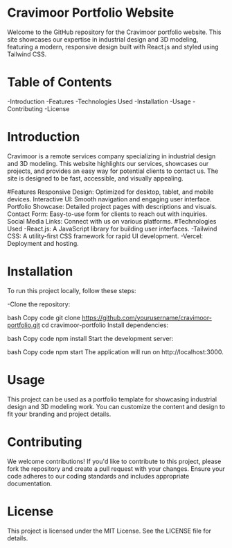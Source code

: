 # Cravimoor Portfolio Website

Welcome to the GitHub repository for the Cravimoor portfolio website. This site showcases our expertise in industrial design and 3D modeling, featuring a modern, responsive design built with React.js and styled using Tailwind CSS.

# Table of Contents
-Introduction
-Features
-Technologies Used
-Installation
-Usage
-Contributing
-License
# Introduction
Cravimoor is a remote services company specializing in industrial design and 3D modeling. This website highlights our services, showcases our projects, and provides an easy way for potential clients to contact us. The site is designed to be fast, accessible, and visually appealing.

#Features
Responsive Design: Optimized for desktop, tablet, and mobile devices.
Interactive UI: Smooth navigation and engaging user interface.
Portfolio Showcase: Detailed project pages with descriptions and visuals.
Contact Form: Easy-to-use form for clients to reach out with inquiries.
Social Media Links: Connect with us on various platforms.
#Technologies Used
-React.js: A JavaScript library for building user interfaces.
-Tailwind CSS: A utility-first CSS framework for rapid UI development.
-Vercel: Deployment and hosting.
# Installation
To run this project locally, follow these steps:

-Clone the repository:

bash
Copy code
git clone https://github.com/yourusername/cravimoor-portfolio.git
cd cravimoor-portfolio
Install dependencies:

bash
Copy code
npm install
Start the development server:

bash
Copy code
npm start
The application will run on http://localhost:3000.

# Usage
This project can be used as a portfolio template for showcasing industrial design and 3D modeling work. You can customize the content and design to fit your branding and project details.

# Contributing
We welcome contributions! If you'd like to contribute to this project, please fork the repository and create a pull request with your changes. Ensure your code adheres to our coding standards and includes appropriate documentation.

# License
This project is licensed under the MIT License. See the LICENSE file for details.

